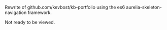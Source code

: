 Rewrite of github.com/kevbost/kb-portfolio using the es6 aurelia-skeleton-navigation framework.

Not ready to be viewed.
